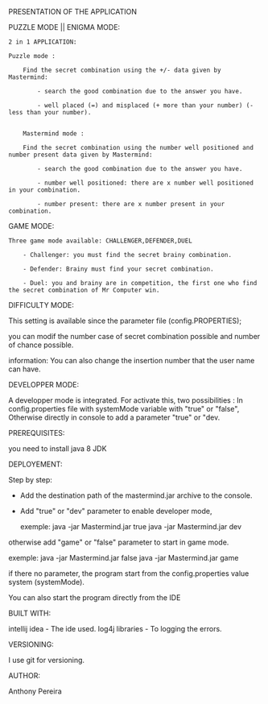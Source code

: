 											
PRESENTATION OF THE APPLICATION


PUZZLE MODE || ENIGMA MODE:


	2 in 1 APPLICATION:

	Puzzle mode : 

		Find the secret combination using the +/- data given by Mastermind: 

			- search the good combination due to the answer you have. 

			- well placed (=) and misplaced (+ more than your number) (- less than your number).


		Mastermind mode : 

		Find the secret combination using the number well positioned and number present data given by Mastermind: 

			- search the good combination due to the answer you have. 

			- number well positioned: there are x number well positioned in your combination.

			- number present: there are x number present in your combination.


GAME MODE: 


	Three game mode available: CHALLENGER,DEFENDER,DUEL

		- Challenger: you must find the secret brainy combination.

		- Defender: Brainy must find your secret combination.

		- Duel: you and brainy are in competition, the first one who find the secret combination of Mr Computer win.



DIFFICULTY MODE:

This setting is available since the parameter file (config.PROPERTIES); 

you can modif the number case of secret combination possible and number of chance possible.

information: You can also change the insertion number that the user name can have.



DEVELOPPER MODE:

A developper mode is integrated.
For activate this, two possibilities : 
In config.properties file with systemMode variable with "true" or "false",
Otherwise directly in console to add a parameter "true" or "dev.


PREREQUISITES:

you need to install java 8 JDK


DEPLOYEMENT:

Step by step:
- Add the destination path of the mastermind.jar archive to the console.
- Add "true" or "dev" parameter to enable developer mode,
 
  exemple: java -jar Mastermind.jar true
	   java -jar Mastermind.jar dev

otherwise add "game" or "false" parameter to start in game mode.

  exemple: java -jar Mastermind.jar false
	   java -jar Mastermind.jar game

if there no parameter, the program start from the config.properties value system (systemMode).

You can also start the program directly from the IDE


BUILT WITH:

intellij idea - The ide used.
log4j libraries - To logging the errors.


VERSIONING:

I use git for versioning.


AUTHOR:

Anthony Pereira
